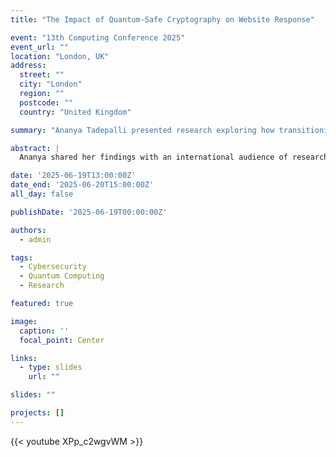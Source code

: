 ```yaml
---
title: "The Impact of Quantum-Safe Cryptography on Website Response"

event: "13th Computing Conference 2025"
event_url: ""
location: "London, UK"
address:
  street: ""
  city: "London"
  region: ""
  postcode: ""
  country: "United Kingdom"

summary: "Ananya Tadepalli presented research exploring how transitioning to quantum-safe encryption algorithms can affect website performance, a key consideration for the post-quantum era."

abstract: |
  Ananya shared her findings with an international audience of researchers and professionals, discussing the performance implications of adopting quantum-safe cryptography on websites. Her work provides practical insights for the cybersecurity community preparing for the post-quantum era.

date: '2025-06-19T13:00:00Z'
date_end: '2025-06-20T15:00:00Z'
all_day: false

publishDate: '2025-06-19T00:00:00Z'

authors:
  - admin

tags:
  - Cybersecurity
  - Quantum Computing
  - Research

featured: true

image:
  caption: ''
  focal_point: Center

links:
  - type: slides
    url: ""

slides: ""

projects: []
---
```

{{< youtube XPp_c2wgvWM >}}